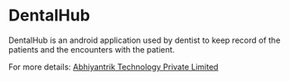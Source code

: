 DentalHub
=========
DentalHub is an android application used by dentist to keep record of the patients and the 
encounters with the patient.

For more details:
[Abhiyantrik Technology Private Limited](https://abhiyantrik.com)